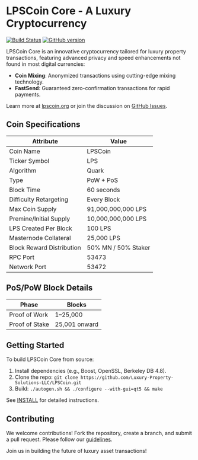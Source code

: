 # LPSCoin Core - A Luxury Cryptocurrency

[![Build Status](https://travis-ci.org/Luxury-Property-Solutions-LLC/LPSCoin.svg?branch=main)](https://travis-ci.org/Luxury-Property-Solutions-LLC/LPSCoin)
[![GitHub version](https://badge.fury.io/gh/Luxury-Property-Solutions-LLC%2FLPSCoin.svg)](https://badge.fury.io/gh/Luxury-Property-Solutions-LLC%2FLPSCoin)

LPSCoin Core is an innovative cryptocurrency tailored for luxury property transactions, featuring advanced privacy and speed enhancements not found in most digital currencies:
- **Coin Mixing**: Anonymized transactions using cutting-edge mixing technology.
- **FastSend**: Guaranteed zero-confirmation transactions for rapid payments.

Learn more at [lpscoin.org](https://lpscoin.org/) or join the discussion on [GitHub Issues](https://github.com/Luxury-Property-Solutions-LLC/LPSCoin/issues).

## Coin Specifications

| Attribute                  | Value                  |
|----------------------------|------------------------|
| Coin Name                  | LPSCoin                |
| Ticker Symbol              | LPS                    |
| Algorithm                  | Quark                  |
| Type                       | PoW + PoS              |
| Block Time                 | 60 seconds             |
| Difficulty Retargeting     | Every Block            |
| Max Coin Supply            | 91,000,000,000 LPS     |
| Premine/Initial Supply     | 10,000,000,000 LPS     |
| LPS Created Per Block      | 100 LPS                |
| Masternode Collateral      | 25,000 LPS             |
| Block Reward Distribution  | 50% MN / 50% Staker    |
| RPC Port                   | 53473                  |
| Network Port               | 53472                  |

## PoS/PoW Block Details

| Phase             | Blocks         |
|-------------------|----------------|
| Proof of Work     | 1–25,000       |
| Proof of Stake    | 25,001 onward  |

## Getting Started

To build LPSCoin Core from source:
1. Install dependencies (e.g., Boost, OpenSSL, Berkeley DB 4.8).
2. Clone the repo: `git clone https://github.com/Luxury-Property-Solutions-LLC/LPSCoin.git`
3. Build: `./autogen.sh && ./configure --with-gui=qt5 && make`

See [INSTALL](INSTALL) for detailed instructions.

## Contributing

We welcome contributions! Fork the repository, create a branch, and submit a pull request. Please follow our [guidelines](CONTRIBUTING.md).

Join us in building the future of luxury asset transactions!
